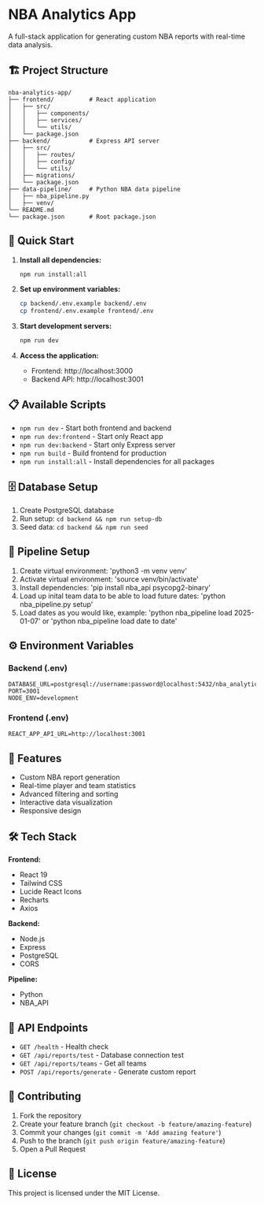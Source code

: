 # NBA Analytics App

A full-stack application for generating custom NBA reports with real-time data analysis.

## 🏗️ Project Structure

```
nba-analytics-app/
├── frontend/          # React application
│   ├── src/
│   │   ├── components/
│   │   ├── services/
│   │   └── utils/
│   └── package.json
├── backend/           # Express API server
│   ├── src/
│   │   ├── routes/
│   │   ├── config/
│   │   └── utils/
│   ├── migrations/
│   └── package.json
├── data-pipeline/     # Python NBA data pipeline
│   ├── nba_pipeline.py
│   ├── venv/
└── README.md   
└── package.json       # Root package.json
```

## 🚀 Quick Start

1. **Install all dependencies:**
   ```bash
   npm run install:all
   ```

2. **Set up environment variables:**
   ```bash
   cp backend/.env.example backend/.env
   cp frontend/.env.example frontend/.env
   ```

3. **Start development servers:**
   ```bash
   npm run dev
   ```

4. **Access the application:**
   - Frontend: http://localhost:3000
   - Backend API: http://localhost:3001

## 📋 Available Scripts

- `npm run dev` - Start both frontend and backend
- `npm run dev:frontend` - Start only React app
- `npm run dev:backend` - Start only Express server
- `npm run build` - Build frontend for production
- `npm run install:all` - Install dependencies for all packages

## 🗄️ Database Setup

1. Create PostgreSQL database
2. Run setup: `cd backend && npm run setup-db`
3. Seed data: `cd backend && npm run seed`

## 🔧 Pipeline Setup

1. Create virtual environment: 'python3 -m venv venv'
2. Activate virtual environment: 'source venv/bin/activate'
3. Install dependencies: 'pip install nba_api psycopg2-binary'
4. Load up inital team data to be able to load future dates: 'python nba_pipeline.py setup'
5. Load dates as you would like, example: 'python nba_pipeline load 2025-01-07' or 'python nba_pipeline load date to date'

## ⚙️ Environment Variables

### Backend (.env)
```
DATABASE_URL=postgresql://username:password@localhost:5432/nba_analytics
PORT=3001
NODE_ENV=development
```

### Frontend (.env)
```
REACT_APP_API_URL=http://localhost:3001
```

## 🏀 Features

- Custom NBA report generation
- Real-time player and team statistics
- Advanced filtering and sorting
- Interactive data visualization
- Responsive design

## 🛠️ Tech Stack

**Frontend:**
- React 19
- Tailwind CSS
- Lucide React Icons
- Recharts
- Axios

**Backend:**
- Node.js
- Express
- PostgreSQL
- CORS

**Pipeline:**
- Python
- NBA_API

## 📝 API Endpoints

- `GET /health` - Health check
- `GET /api/reports/test` - Database connection test
- `GET /api/reports/teams` - Get all teams
- `POST /api/reports/generate` - Generate custom report

## 🤝 Contributing

1. Fork the repository
2. Create your feature branch (`git checkout -b feature/amazing-feature`)
3. Commit your changes (`git commit -m 'Add amazing feature'`)
4. Push to the branch (`git push origin feature/amazing-feature`)
5. Open a Pull Request

## 📄 License

This project is licensed under the MIT License.
